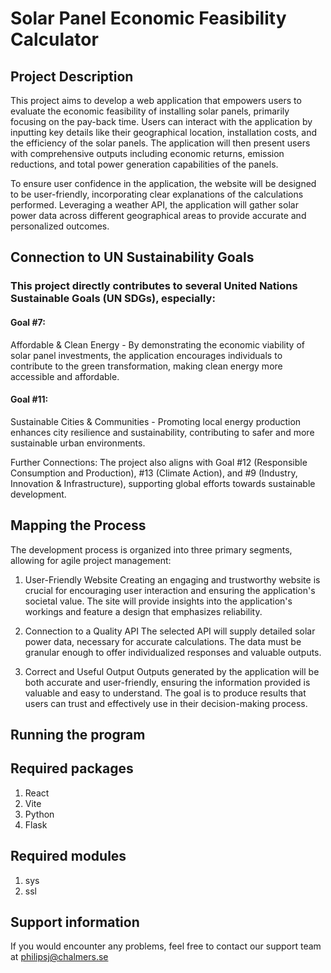 
# **Solar Panel Economic Feasibility Calculator**

## **Project Description**

This project aims to develop a web application that empowers users to evaluate the economic feasibility of installing solar panels, primarily focusing on the pay-back time. Users can interact with the application by inputting key details like their geographical location, installation costs, and the efficiency of the solar panels. The application will then present users with comprehensive outputs including economic returns, emission reductions, and total power generation capabilities of the panels.


To ensure user confidence in the application, the website will be designed to be user-friendly, incorporating clear explanations of the calculations performed. Leveraging a weather API, the application will gather solar power data across different geographical areas to provide accurate and personalized outcomes.

## **Connection to UN Sustainability Goals**

### This project directly contributes to several United Nations Sustainable Goals (UN SDGs), especially:

#### **Goal #7:**
Affordable & Clean Energy - By demonstrating the economic viability of solar panel investments, the application encourages individuals to contribute to the green transformation, making clean energy more accessible and affordable.

#### **Goal #11:**
Sustainable Cities & Communities - Promoting local energy production enhances city resilience and sustainability, contributing to safer and more sustainable urban environments.

Further Connections: 
The project also aligns with Goal #12 (Responsible Consumption and Production), #13 (Climate Action), and #9 (Industry, Innovation & Infrastructure), supporting global efforts towards sustainable development.

## **Mapping the Process**

The development process is organized into three primary segments, allowing for agile project management:

1. User-Friendly Website
Creating an engaging and trustworthy website is crucial for encouraging user interaction and ensuring the application's societal value. The site will provide insights into the application's workings and feature a design that emphasizes reliability.

2. Connection to a Quality API
The selected API will supply detailed solar power data, necessary for accurate calculations. The data must be granular enough to offer individualized responses and valuable outputs.

3. Correct and Useful Output
Outputs generated by the application will be both accurate and user-friendly, ensuring the information provided is valuable and easy to understand. The goal is to produce results that users can trust and effectively use in their decision-making process.

## **Running the program**

## **Required packages**

1. React
2. Vite
3. Python
4. Flask

## **Required modules**

1. sys
2. ssl



## **Support information**
If you would encounter any problems, feel free to contact our support team at philipsj@chalmers.se
